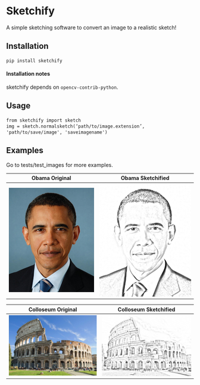 # Sketchify

A simple sketching software to convert an image to a realistic sketch!

Installation
------------
    pip install sketchify

#### Installation notes
sketchify depends on `opencv-contrib-python`.

## Usage

    from sketchify import sketch
    img = sketch.normalsketch(‘path/to/image.extension’, 'path/to/save/image', 'saveimagename')

## Examples
Go to tests/test_images for more examples.

Obama Original|Obama Sketchified
:-------------------------------------------------------:|:--------------------------------------------------------------:
![Obama Original](tests/test_images/original/image1.jpg) |  ![Obama Sketchified](tests/test_images/sketchified/image1.png)

Colloseum Original|Colloseum Sketchified
:-----------------------------------------------------------:|:------------------------------------------------------------------:
![Colloseum Original](tests/test_images/original/image2.jpg)| ![Colloseum SKetchified](tests/test_images/sketchified/image2.png)